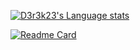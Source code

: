 [![D3r3k23's Language stats](https://github-readme-stats.vercel.app/api/top-langs/?username=D3r3k23&layout=compact&langs_count=6&theme=gruvbox)](https://github.com/anuraghazra/github-readme-stats)

[![Readme Card](https://github.com/D3r3k23/LastFmGet)](https://github.com/D3r3k23/LastFmGet)
